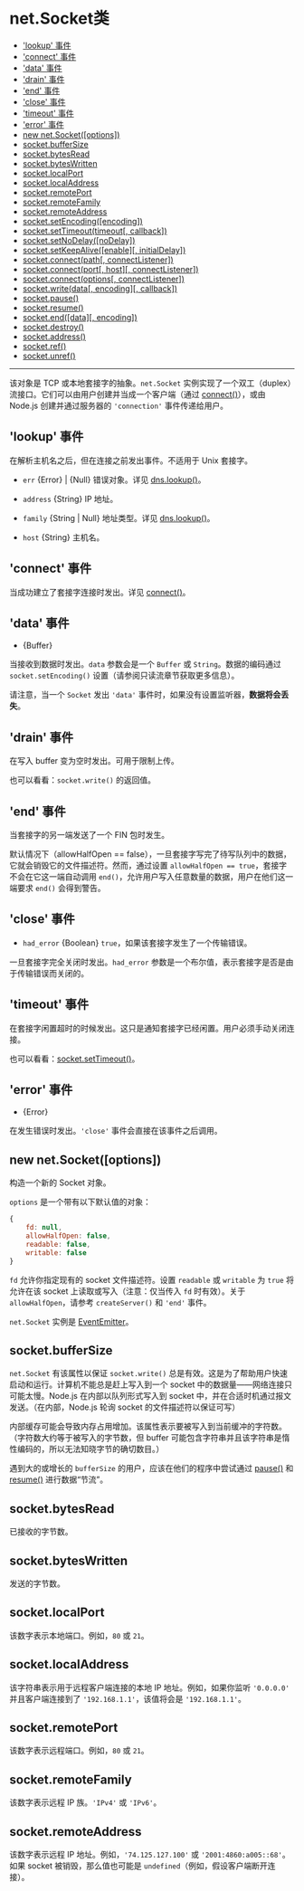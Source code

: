 # net.Socket类

* ['lookup' 事件](#lookup-事件)
* ['connect' 事件](#connect-事件)
* ['data' 事件](#data-事件)
* ['drain' 事件](#drain-事件)
* ['end' 事件](#end-事件)
* ['close' 事件](#close-事件)
* ['timeout' 事件](#timeout-事件)
* ['error' 事件](#error-事件)
* [new net.Socket([options])](#new_netsocketoptions)
* [socket.bufferSize](#socketbuffersize)
* [socket.bytesRead](#socketbytesread)
* [socket.bytesWritten](#socketbyteswritten)
* [socket.localPort](#socketlocalPort)
* [socket.localAddress](#socketlocaladdress)
* [socket.remotePort](#socketremoteport)
* [socket.remoteFamily](#socketremotefamily)
* [socket.remoteAddress](#socketremoteaddress)
* [socket.setEncoding([encoding])](#socketsetencodingencoding)
* [socket.setTimeout(timeout[, callback])](#socketsettimeouttimeout-callback)
* [socket.setNoDelay([noDelay])](#socketsetnodelaynodelay)
* [socket.setKeepAlive([enable][, initialDelay])](#socketsetkeepaliveenable-initialdelay)
* [socket.connect(path[, connectListener])](#socketconnectpath-connectlistener)
* [socket.connect(port[, host][, connectListener])](#socketconnectport-host-connectlistener)
* [socket.connect(options[, connectListener])](#socketconnectoptions-connectlistener)
* [socket.write(data[, encoding][, callback])](#socketwritedata-encoding-callback)
* [socket.pause()](#socketpause)
* [socket.resume()](#socketresume)
* [socket.end([data][, encoding])](#socketenddata-encoding)
* [socket.destroy()](#socketdestroy)
* [socket.address()](#socketaddress)
* [socket.ref()](#socketref)
* [socket.unref()](#socketunref)

--------------------------------------------------


该对象是 TCP 或本地套接字的抽象。`net.Socket` 实例实现了一个双工（duplex）流接口。它们可以由用户创建并当成一个客户端（通过 [connect()](#socketconnectoptions-connectlistener)），或由 Node.js 创建并通过服务器的 `'connection'` 事件传递给用户。


## 'lookup' 事件

在解析主机名之后，但在连接之前发出事件。不适用于 Unix 套接字。

* `err` {Error} | {Null} 错误对象。详见 [dns.lookup()](../dns/dns.md#lookup)。

* `address` {String} IP 地址。

* `family` {String | Null} 地址类型。详见 [dns.lookup()](../dns/dns.md#lookup)。

* `host` {String} 主机名。


## 'connect' 事件

当成功建立了套接字连接时发出。详见 [connect()](#socketconnectoptions-connectlistener)。


## 'data' 事件

* {Buffer}

当接收到数据时发出。`data` 参数会是一个 `Buffer` 或 `String`。数据的编码通过 `socket.setEncoding()` 设置（请参阅只读流章节获取更多信息）。

请注意，当一个 `Socket` 发出 `'data'` 事件时，如果没有设置监听器，**数据将会丢失**。


## 'drain' 事件

在写入 buffer 变为空时发出。可用于限制上传。

也可以看看：`socket.write()` 的返回值。


## 'end' 事件

当套接字的另一端发送了一个 FIN 包时发生。

默认情况下（allowHalfOpen == false），一旦套接字写完了待写队列中的数据，它就会销毁它的文件描述符。然而，通过设置 `allowHalfOpen == true`，套接字不会在它这一端自动调用 `end()`，允许用户写入任意数量的数据，用户在他们这一端要求 `end()` 会得到警告。


## 'close' 事件

* `had_error` {Boolean} `true`，如果该套接字发生了一个传输错误。

一旦套接字完全关闭时发出。`had_error` 参数是一个布尔值，表示套接字是否是由于传输错误而关闭的。


## 'timeout' 事件

在套接字闲置超时的时候发出。这只是通知套接字已经闲置。用户必须手动关闭连接。

也可以看看：[socket.setTimeout()](socketsettimeouttimeout-callback)。


## 'error' 事件

* {Error}

在发生错误时发出。`'close'` 事件会直接在该事件之后调用。


## new net.Socket([options])

构造一个新的 Socket 对象。

`options` 是一个带有以下默认值的对象：

``` javascript
{
    fd: null,
    allowHalfOpen: false,
    readable: false,
    writable: false
}
```

`fd` 允许你指定现有的 socket 文件描述符。设置 `readable` 或 `writable` 为 `true` 将允许在该 socket 上读取或写入（注意：仅当传入 `fd` 时有效）。关于 `allowHalfOpen`，请参考 `createServer()` 和 `'end'` 事件。

`net.Socket` 实例是 [EventEmitter](../events/class_EventEmitter.md#)。


## socket.bufferSize

`net.Socket` 有该属性以保证 `socket.write()` 总是有效。这是为了帮助用户快速启动和运行。计算机不能总是赶上写入到一个 socket 中的数据量——网络连接只可能太慢。Node.js 在内部以队列形式写入到 socket 中，并在合适时机通过报文发送。（在内部，Node.js 轮询 socket 的文件描述符以保证可写）

内部缓存可能会导致内存占用增加。该属性表示要被写入到当前缓冲的字符数。（字符数大约等于被写入的字节数，但 buffer 可能包含字符串并且该字符串是惰性编码的，所以无法知晓字节的确切数目。）

遇到大的或增长的 `bufferSize` 的用户，应该在他们的程序中尝试通过 [pause()](#socketpause) 和 [resume()](#socketresume) 进行数据“节流”。


## socket.bytesRead

已接收的字节数。


## socket.bytesWritten

发送的字节数。


## socket.localPort

该数字表示本地端口。例如，`80` 或 `21`。


## socket.localAddress

该字符串表示用于远程客户端连接的本地 IP 地址。例如，如果你监听 `'0.0.0.0'` 并且客户端连接到了 `'192.168.1.1'`，该值将会是 `'192.168.1.1'`。


## socket.remotePort

该数字表示远程端口。例如，`80` 或 `21`。


## socket.remoteFamily

该数字表示远程 IP 族。`'IPv4'` 或 `'IPv6'`。


## socket.remoteAddress

该数字表示远程 IP 地址。例如，`'74.125.127.100'` 或 `'2001:4860:a005::68'`。如果 socket 被销毁，那么值也可能是 `undefined`（例如，假设客户端断开连接）。